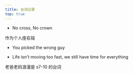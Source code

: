 ```yaml
---
title: 台词记录
top: true
---
```



- No cross, No crown

作为个人座右铭
- You picked the wrong  guy

- Life isn't moving too fast, we still have time for everything

老爸老妈浪漫是 s7-10 的台词

<!--more--->
